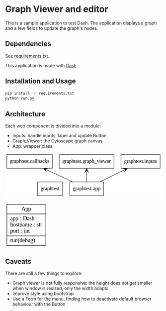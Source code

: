 # Graph Viewer and editor

This is a sample application to test Dash. The application displays a graph and a few fields to update the graph's nodes.

## Dependencies
See [requirements.txt](requirements.txt).

This application is made with [Dash](https://plotly.com/dash/)

## Installation and Usage
```python
pip install -r requirements.txt
python run.py
```

## Architecture
Each web component is divided into a module:
* Inputs: handle inputs, label and update Button
* Graph_Viewer: the Cytoscape graph canvas
* App: wrapper class

![Packages](/img/packages.png)

![Classes](/img/classes.png)


## Caveats
There are still a few things to explore:

* Graph viewer is not fully responsive: the height does not get smaller when window is resized, only the width adapts
* Improve style using bootstrap
* Use a Form for the menu, finding how to deactivate default browser behaviour with the Button


